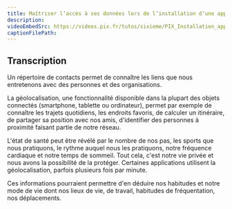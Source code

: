 ```yaml
---
title: Maîtriser l’accès à ses données lors de l’installation d’une application.
description:
videoEmbedSrc: https://videos.pix.fr/tutos/sixieme/PIX_Installation_application_v05_20231109.mp4
captionFilePath:
---
```


## Transcription

Un répertoire de contacts permet de connaître les liens que nous entretenons avec des personnes et des organisations.

La géolocalisation, une fonctionnalité disponible dans la plupart des objets connectés (smartphone, tablette ou ordinateur), permet par exemple de connaître les trajets quotidiens, les endroits favoris, de calculer un itinéraire, de partager sa position avec nos amis, d'identifier des personnes à proximité faisant partie de notre réseau.

L'état de santé peut être révélé par le nombre de nos pas, les sports que nous pratiquons, le rythme auquel nous les pratiquons, notre fréquence cardiaque et notre temps de sommeil. Tout cela, c'est notre vie privée et nous avons la possibilité de la protéger. Certaines applications utilisent la géolocalisation, parfois plusieurs fois par minute. 

Ces informations pourraient permettre d'en déduire nos habitudes et notre mode de vie dont nos lieux de vie, de travail, habitudes de fréquentation, nos déplacements.
